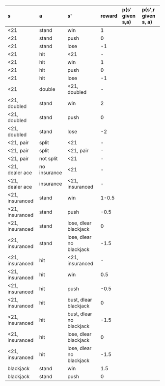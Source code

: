 
|s|a|s'|reward|p(s' given s,a)|p(s',r given s, a)|
|:---|:---|:---|:---|:---|:---|
|<21|stand|win|1|
|<21|stand|push|0|
|<21|stand|lose|-1|
|<21|hit|<21|-|
|<21|hit|win|1|
|<21|hit|push|0|
|<21|hit|lose|-1|
|<21|double|<21, doubled|-
|<21, doubled|stand|win|2
|<21, doubled|stand|push|0
|<21, doubled|stand|lose|-2
|<21, pair|split|<21|-
|<21, pair|split|<21, pair|-
|<21, pair|not split|<21|-
|<21, dealer ace|no insurance|<21|-
|<21, dealer ace|insurance|<21, insuranced|-
|<21, insuranced|stand|win|1-0.5
|<21, insuranced|stand|push|-0.5
|<21, insuranced|stand|lose, dlear blackjack|0
|<21, insuranced|stand|lose, dlear no blackjack|-1.5
|<21, insuranced|hit|<21, insuranced|-
|<21, insuranced|hit|win|0.5
|<21, insuranced|hit|push|-0.5
|<21, insuranced|hit|bust, dlear blackjack|0
|<21, insuranced|hit|bust, dlear no blackjack|-1.5
|<21, insuranced|hit|lose, dlear blackjack|0
|<21, insuranced|hit|lose, dlear no blackjack|-1.5
|blackjack|stand|win|1.5
|blackjack|stand|push|0

